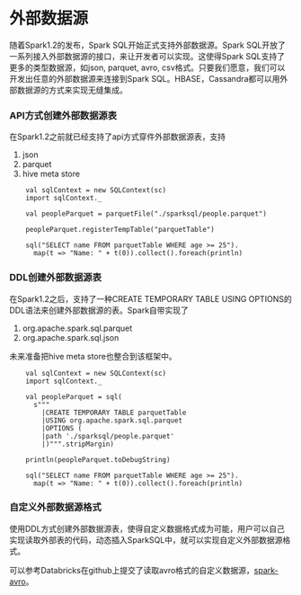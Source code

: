 # 外部数据源
随着Spark1.2的发布，Spark SQL开始正式支持外部数据源。Spark SQL开放了一系列接入外部数据源的接口，来让开发者可以实现。这使得Spark SQL支持了更多的类型数据源，如json, parquet, avro, csv格式。只要我们愿意，我们可以开发出任意的外部数据源来连接到Spark SQL。HBASE，Cassandra都可以用外部数据源的方式来实现无缝集成。


### API方式创建外部数据源表
在Spark1.2之前就已经支持了api方式穿件外部数据源表，支持
1. json
2. parquet
3. hive meta store

```
    val sqlContext = new SQLContext(sc)
    import sqlContext._

    val peopleParquet = parquetFile("./sparksql/people.parquet")

    peopleParquet.registerTempTable("parquetTable")

    sql("SELECT name FROM parquetTable WHERE age >= 25").
      map(t => "Name: " + t(0)).collect().foreach(println)
```

### DDL创建外部数据源表
在Spark1.2之后，支持了一种CREATE TEMPORARY TABLE USING OPTIONS的DDL语法来创建外部数据源的表。Spark自带实现了
1. org.apache.spark.sql.parquet
2. org.apache.spark.sql.json

未来准备把hive meta store也整合到该框架中。

```
    val sqlContext = new SQLContext(sc)
    import sqlContext._

    val peopleParquet = sql(
      s"""
        |CREATE TEMPORARY TABLE parquetTable
        |USING org.apache.spark.sql.parquet
        |OPTIONS (
        |path './sparksql/people.parquet'
        |)""".stripMargin)

    println(peopleParquet.toDebugString)

    sql("SELECT name FROM parquetTable WHERE age >= 25").
      map(t => "Name: " + t(0)).collect().foreach(println)
```

### 自定义外部数据源格式
使用DDL方式创建外部数据源表，使得自定义数据格式成为可能，用户可以自己实现读取外部表的代码，动态插入SparkSQL中，就可以实现自定义外部数据源格式。

可以参考Databricks在github上提交了读取avro格式的自定义数据源，[spark-avro](https://github.com/databricks/spark-avro)。




